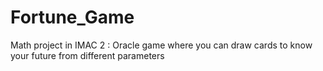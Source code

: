 # Fortune_Game
Math project in IMAC 2 :  Oracle game where you can draw cards to know your future from different parameters
